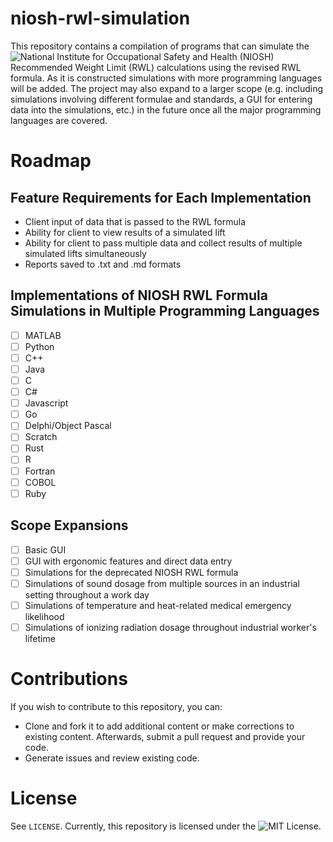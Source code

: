 # niosh-rwl-simulation
This repository contains a compilation of programs that can simulate the ![National Institute for Occupational Safety and Health (NIOSH)](https://cdc.gov/niosh/) Recommended Weight Limit (RWL) calculations using the revised RWL formula. As it is constructed simulations with more programming languages will be added. The project may also expand to a larger scope (e.g. including simulations involving different formulae and standards, a GUI for entering data into the simulations, etc.) in the future once all the major programming languages are covered.

# Roadmap
## Feature Requirements for Each Implementation
- Client input of data that is passed to the RWL formula
- Ability for client to view results of a simulated lift
- Ability for client to pass multiple data and collect results of multiple simulated lifts simultaneously
- Reports saved to .txt and .md formats
## Implementations of NIOSH RWL Formula Simulations in Multiple Programming Languages
- [ ] MATLAB
- [ ] Python
- [ ] C++
- [ ] Java
- [ ] C
- [ ] C#
- [ ] Javascript
- [ ] Go
- [ ] Delphi/Object Pascal
- [ ] Scratch
- [ ] Rust
- [ ] R
- [ ] Fortran
- [ ] COBOL
- [ ] Ruby
## Scope Expansions
- [ ] Basic GUI
- [ ] GUI with ergonomic features and direct data entry
- [ ] Simulations for the deprecated NIOSH RWL formula
- [ ] Simulations of sound dosage from multiple sources in an industrial setting throughout a work day
- [ ] Simulations of temperature and heat-related medical emergency likelihood
- [ ] Simulations of ionizing radiation dosage throughout industrial worker's lifetime

# Contributions
If you wish to contribute to this repository, you can:
- Clone and fork it to add additional content or make corrections to existing content. Afterwards, submit a pull request and provide your code.
- Generate issues and review existing code.

# License
See `LICENSE`. Currently, this repository is licensed under the ![MIT License](https://choosealicense.com/licenses/mit/). 
